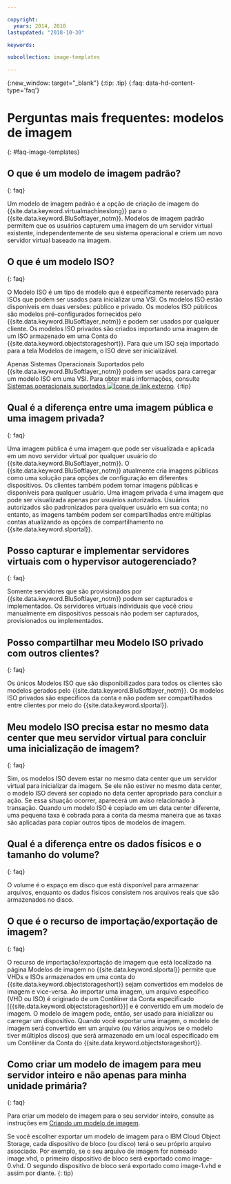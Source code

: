 ```yaml
---

copyright:
  years: 2014, 2018
lastupdated: "2018-10-30"

keywords:

subcollection: image-templates

---
```



{:new_window: target="_blank"}
{:tip: .tip}
{:faq: data-hd-content-type='faq'}

# Perguntas mais frequentes: modelos de imagem
{: #faq-image-templates}

## O que é um modelo de imagem padrão?
{: faq}

Um modelo de imagem padrão é a opção de criação de imagem do {{site.data.keyword.virtualmachineslong}} para o {{site.data.keyword.BluSoftlayer_notm}}.
Modelos de imagem padrão permitem que os usuários capturem uma imagem de um servidor virtual existente, independentemente de seu sistema operacional e criem
um novo servidor virtual baseado na imagem.

## O que é um modelo ISO?
{: faq}

O Modelo ISO é um tipo de modelo que é especificamente reservado para ISOs que podem ser usados para inicializar uma VSI. Os modelos ISO estão disponíveis em duas versões: público e privado. Os modelos ISO públicos são modelos pré-configurados fornecidos pelo {{site.data.keyword.BluSoftlayer_notm}} e podem ser usados por qualquer cliente. Os modelos ISO privados são criados importando uma imagem de um ISO armazenado em uma Conta do {{site.data.keyword.objectstorageshort}}. Para que um ISO seja importado para a tela Modelos de imagem, o ISO deve ser inicializável.

Apenas Sistemas Operacionais Suportados pelo {{site.data.keyword.BluSoftlayer_notm}} podem ser usados para carregar um modelo ISO em uma VSI. Para obter mais informações, consulte [Sistemas operacionais suportados ![Ícone de link externo](../../icons/launch-glyph.svg "Ícone de link externo")](http://www.softlayer.com/services/software/).
{:tip}

## Qual é a diferença entre uma imagem pública e uma imagem privada?
{: faq}

Uma imagem pública é uma imagem que pode ser visualizada e aplicada em um novo servidor virtual por qualquer usuário do {{site.data.keyword.BluSoftlayer_notm}}. O {{site.data.keyword.BluSoftlayer_notm}}
atualmente cria imagens públicas como uma solução para opções de configuração em diferentes dispositivos. Os clientes também podem tornar imagens públicas e disponíveis para qualquer usuário. Uma imagem privada é uma imagem que pode ser
visualizada apenas por usuários autorizados. Usuários autorizados são padronizados para qualquer usuário em sua conta; no entanto, as imagens também podem ser compartilhadas entre múltiplas
contas atualizando as opções de compartilhamento no {{site.data.keyword.slportal}}.

## Posso capturar e implementar servidores virtuais com o hypervisor autogerenciado?
{: faq}

Somente servidores que são provisionados por {{site.data.keyword.BluSoftlayer_notm}} podem ser capturados e implementados. Os servidores virtuais individuais que você criou manualmente em dispositivos pessoais não podem ser capturados, provisionados ou implementados.

## Posso compartilhar meu Modelo ISO privado com outros clientes?
{: faq}

Os únicos Modelos ISO que são disponibilizados para todos os clientes são modelos gerados pelo {{site.data.keyword.BluSoftlayer_notm}}. Os modelos ISO privados são específicos da conta e não podem ser compartilhados entre clientes por meio do {{site.data.keyword.slportal}}.

## Meu modelo ISO precisa estar no mesmo data center que meu servidor virtual para concluir uma inicialização de imagem?
{: faq}

Sim, os modelos ISO devem estar no mesmo data center que um servidor virtual para inicializar da imagem. Se ele não estiver no mesmo data center,
o modelo ISO deverá ser copiado no data center apropriado para concluir a ação. Se essa situação ocorrer, aparecerá
um aviso relacionado à transação. Quando um modelo ISO é copiado em um data center diferente, uma pequena taxa é cobrada para a conta da
mesma maneira que as taxas são aplicadas para copiar outros tipos de modelos de imagem.

## Qual é a diferença entre os dados físicos e o tamanho do volume?
{: faq}

O volume é o espaço em disco que está disponível para armazenar arquivos, enquanto os dados físicos consistem nos arquivos reais que são armazenados no disco.

## O que é o recurso de importação/exportação de imagem?
{: faq}

O recurso de importação/exportação de imagem que está localizado na página Modelos de imagem no {{site.data.keyword.slportal}} permite que VHDs e ISOs armazenados em uma conta do {{site.data.keyword.objectstorageshort}} sejam convertidos em modelos de imagem e vice-versa. Ao importar uma imagem, um arquivo específico (VHD ou ISO) é originado de um Contêiner da Conta especificado [{{site.data.keyword.objectstorageshort}}] e é convertido em um modelo de imagem. O modelo de imagem pode, então, ser usado para inicializar ou carregar um dispositivo. Quando você exportar uma imagem, o modelo de imagem será convertido em um arquivo (ou vários arquivos se o modelo tiver múltiplos discos) que será armazenado em um local especificado em um Contêiner da Conta do {{site.data.keyword.objectstorageshort}}.

## Como criar um modelo de imagem para meu servidor inteiro e não apenas para minha unidade primária?
{: faq}

Para criar um modelo de imagem para o seu servidor inteiro, consulte as instruções em [Criando um modelo de imagem](/docs/infrastructure/image-templates?topic=image-templates-creating-an-image-template).

Se você escolher exportar um modelo de imagem para o IBM Cloud Object Storage, cada dispositivo de bloco (ou disco) terá o seu próprio arquivo associado. Por exemplo, se o seu arquivo de imagem for nomeado image.vhd, o primeiro dispositivo de bloco será exportado como image-0.vhd. O segundo dispositivo de bloco será exportado como image-1.vhd e assim por diante.
{: tip}
